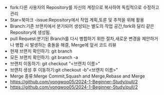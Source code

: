 - fork:다른 사용자의 Repository를 자신의 계정으로 복사하여 독립적으로 수정하고 관리
- Star=북마크
-issue:Repository에서 작업 계획,토론 및 추적을 위해 활용
- Branch:기존 브랜치에서 분기되어 생성되는 별도의 작업 공간,fork와 달리 같은 Repository에 생성됨.
- pull Request:분기된 Branch를 다시 병합하기 위한 절차,새로운 변경을 제안하거나 병합 시 발생하는 충돌을 해결, Merge에 앞서 코드 리뷰
- 현재 브랜치 확인하기: git branch
- 모든 브랜치 확인하기: git branch -a
- 브랜치 이동하기: git checkout "<브랜치 이름>"
- 브랜치 생성 후 이동하기:git checkout -b"<브랜치 이름>"
- Merge 종류:Merge Commit,Squash and Merge,Rebase and Merge
- https://github.com/yongwoo05/2024-1-Beginner-Study/pull/2
- https://github.com/yongwoo05/2024-1-Beginner-Study/pull/2
